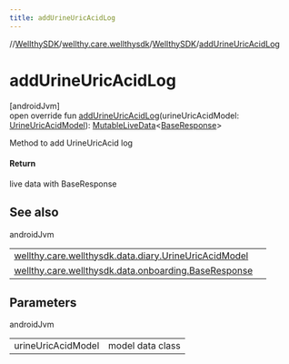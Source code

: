 ```yaml
---
title: addUrineUricAcidLog
---
```

//[WellthySDK](../../../index.html)/[wellthy.care.wellthysdk](../index.html)/[WellthySDK](index.html)/[addUrineUricAcidLog](add-urine-uric-acid-log.html)



# addUrineUricAcidLog



[androidJvm]\
open override fun [addUrineUricAcidLog](add-urine-uric-acid-log.html)(urineUricAcidModel: [UrineUricAcidModel](../../wellthy.care.wellthysdk.data.diary/-urine-uric-acid-model/index.html)): [MutableLiveData](https://developer.android.com/reference/kotlin/androidx/lifecycle/MutableLiveData.html)&lt;[BaseResponse](../../wellthy.care.wellthysdk.data.onboarding/-base-response/index.html)&gt;



Method to add UrineUricAcid log



#### Return



live data with BaseResponse



## See also


androidJvm

| | |
|---|---|
| [wellthy.care.wellthysdk.data.diary.UrineUricAcidModel](../../wellthy.care.wellthysdk.data.diary/-urine-uric-acid-model/index.html) |  |
| [wellthy.care.wellthysdk.data.onboarding.BaseResponse](../../wellthy.care.wellthysdk.data.onboarding/-base-response/index.html) |  |



## Parameters


androidJvm

| | |
|---|---|
| urineUricAcidModel | model data class |




